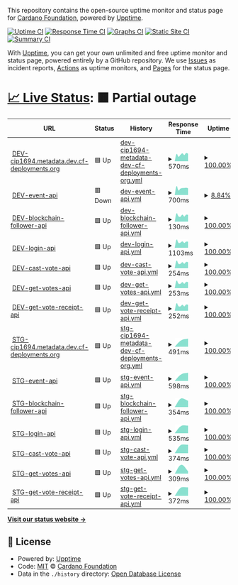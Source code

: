 This repository contains the open-source uptime monitor and status page for [Cardano Foundation](https://cardanofoundation.org), powered by [Upptime](https://github.com/upptime/upptime).

[![Uptime CI](https://github.com/cardano-foundation/cf-summit-evoting-status/workflows/Uptime%20CI/badge.svg)](https://github.com/cardano-foundation/cf-summit-evoting-status/actions?query=workflow%3A%22Uptime+CI%22)
[![Response Time CI](https://github.com/cardano-foundation/cf-summit-evoting-status/workflows/Response%20Time%20CI/badge.svg)](https://github.com/cardano-foundation/cf-summit-evoting-status/actions?query=workflow%3A%22Response+Time+CI%22)
[![Graphs CI](https://github.com/cardano-foundation/cf-summit-evoting-status/workflows/Graphs%20CI/badge.svg)](https://github.com/cardano-foundation/cf-summit-evoting-status/actions?query=workflow%3A%22Graphs+CI%22)
[![Static Site CI](https://github.com/cardano-foundation/cf-summit-evoting-status/workflows/Static%20Site%20CI/badge.svg)](https://github.com/cardano-foundation/cf-summit-evoting-status/actions?query=workflow%3A%22Static+Site+CI%22)
[![Summary CI](https://github.com/cardano-foundation/cf-summit-evoting-status/workflows/Summary%20CI/badge.svg)](https://github.com/cardano-foundation/cf-summit-evoting-status/actions?query=workflow%3A%22Summary+CI%22)

With [Upptime](https://upptime.js.org), you can get your own unlimited and free uptime monitor and status page, powered entirely by a GitHub repository. We use [Issues](https://github.com/cardano-foundation/cf-summit-evoting-status/issues) as incident reports, [Actions](https://github.com/cardano-foundation/cf-summit-evoting-status/actions) as uptime monitors, and [Pages](https://status.voting.summit.cardano.org) for the status page.

# [📈 Live Status](https://status.voting.summit.cardano.org): <!--live status--> **🟧 Partial outage**

<!--start: status pages-->
<!-- This summary is generated by Upptime (https://github.com/upptime/upptime) -->
<!-- Do not edit this manually, your changes will be overwritten -->
<!-- prettier-ignore -->
| URL | Status | History | Response Time | Uptime |
| --- | ------ | ------- | ------------- | ------ |
| <img alt="" src="https://icons.duckduckgo.com/ip3/dev.cf-cip1694-preprod.eu-west-1.metadata.dev.cf-deployments.org.ico" height="13"> [DEV-cip1694.metadata.dev.cf-deployments.org](https://dev.cf-cip1694-preprod.eu-west-1.metadata.dev.cf-deployments.org/) | 🟩 Up | [dev-cip1694-metadata-dev-cf-deployments-org.yml](https://github.com/cardano-foundation/cf-cip1694-ballot-status/commits/HEAD/history/dev-cip1694-metadata-dev-cf-deployments-org.yml) | <details><summary><img alt="Response time graph" src="./graphs/dev-cip1694-metadata-dev-cf-deployments-org/response-time-week.png" height="20"> 570ms</summary><br><a href="https://status.1694ballot.cardano.org/history/dev-cip1694-metadata-dev-cf-deployments-org"><img alt="Response time 570" src="https://img.shields.io/endpoint?url=https%3A%2F%2Fraw.githubusercontent.com%2Fcardano-foundation%2Fcf-cip1694-ballot-status%2FHEAD%2Fapi%2Fdev-cip1694-metadata-dev-cf-deployments-org%2Fresponse-time.json"></a><br><a href="https://status.1694ballot.cardano.org/history/dev-cip1694-metadata-dev-cf-deployments-org"><img alt="24-hour response time 570" src="https://img.shields.io/endpoint?url=https%3A%2F%2Fraw.githubusercontent.com%2Fcardano-foundation%2Fcf-cip1694-ballot-status%2FHEAD%2Fapi%2Fdev-cip1694-metadata-dev-cf-deployments-org%2Fresponse-time-day.json"></a><br><a href="https://status.1694ballot.cardano.org/history/dev-cip1694-metadata-dev-cf-deployments-org"><img alt="7-day response time 570" src="https://img.shields.io/endpoint?url=https%3A%2F%2Fraw.githubusercontent.com%2Fcardano-foundation%2Fcf-cip1694-ballot-status%2FHEAD%2Fapi%2Fdev-cip1694-metadata-dev-cf-deployments-org%2Fresponse-time-week.json"></a><br><a href="https://status.1694ballot.cardano.org/history/dev-cip1694-metadata-dev-cf-deployments-org"><img alt="30-day response time 570" src="https://img.shields.io/endpoint?url=https%3A%2F%2Fraw.githubusercontent.com%2Fcardano-foundation%2Fcf-cip1694-ballot-status%2FHEAD%2Fapi%2Fdev-cip1694-metadata-dev-cf-deployments-org%2Fresponse-time-month.json"></a><br><a href="https://status.1694ballot.cardano.org/history/dev-cip1694-metadata-dev-cf-deployments-org"><img alt="1-year response time 570" src="https://img.shields.io/endpoint?url=https%3A%2F%2Fraw.githubusercontent.com%2Fcardano-foundation%2Fcf-cip1694-ballot-status%2FHEAD%2Fapi%2Fdev-cip1694-metadata-dev-cf-deployments-org%2Fresponse-time-year.json"></a></details> | <details><summary><a href="https://status.1694ballot.cardano.org/history/dev-cip1694-metadata-dev-cf-deployments-org">100.00%</a></summary><a href="https://status.1694ballot.cardano.org/history/dev-cip1694-metadata-dev-cf-deployments-org"><img alt="All-time uptime 100.00%" src="https://img.shields.io/endpoint?url=https%3A%2F%2Fraw.githubusercontent.com%2Fcardano-foundation%2Fcf-cip1694-ballot-status%2FHEAD%2Fapi%2Fdev-cip1694-metadata-dev-cf-deployments-org%2Fuptime.json"></a><br><a href="https://status.1694ballot.cardano.org/history/dev-cip1694-metadata-dev-cf-deployments-org"><img alt="24-hour uptime 100.00%" src="https://img.shields.io/endpoint?url=https%3A%2F%2Fraw.githubusercontent.com%2Fcardano-foundation%2Fcf-cip1694-ballot-status%2FHEAD%2Fapi%2Fdev-cip1694-metadata-dev-cf-deployments-org%2Fuptime-day.json"></a><br><a href="https://status.1694ballot.cardano.org/history/dev-cip1694-metadata-dev-cf-deployments-org"><img alt="7-day uptime 100.00%" src="https://img.shields.io/endpoint?url=https%3A%2F%2Fraw.githubusercontent.com%2Fcardano-foundation%2Fcf-cip1694-ballot-status%2FHEAD%2Fapi%2Fdev-cip1694-metadata-dev-cf-deployments-org%2Fuptime-week.json"></a><br><a href="https://status.1694ballot.cardano.org/history/dev-cip1694-metadata-dev-cf-deployments-org"><img alt="30-day uptime 100.00%" src="https://img.shields.io/endpoint?url=https%3A%2F%2Fraw.githubusercontent.com%2Fcardano-foundation%2Fcf-cip1694-ballot-status%2FHEAD%2Fapi%2Fdev-cip1694-metadata-dev-cf-deployments-org%2Fuptime-month.json"></a><br><a href="https://status.1694ballot.cardano.org/history/dev-cip1694-metadata-dev-cf-deployments-org"><img alt="1-year uptime 100.00%" src="https://img.shields.io/endpoint?url=https%3A%2F%2Fraw.githubusercontent.com%2Fcardano-foundation%2Fcf-cip1694-ballot-status%2FHEAD%2Fapi%2Fdev-cip1694-metadata-dev-cf-deployments-org%2Fuptime-year.json"></a></details>
| <img alt="" src="https://icons.duckduckgo.com/ip3/follower-api.dev.cf-cip1694-preprod.eu-west-1.metadata.dev.cf-deployments.org.ico" height="13"> [DEV-event-api](https://follower-api.dev.cf-cip1694-preprod.eu-west-1.metadata.dev.cf-deployments.org/api/reference/event/CIP-1694_Pre_Ratification_B240) | 🟥 Down | [dev-event-api.yml](https://github.com/cardano-foundation/cf-cip1694-ballot-status/commits/HEAD/history/dev-event-api.yml) | <details><summary><img alt="Response time graph" src="./graphs/dev-event-api/response-time-week.png" height="20"> 700ms</summary><br><a href="https://status.1694ballot.cardano.org/history/dev-event-api"><img alt="Response time 700" src="https://img.shields.io/endpoint?url=https%3A%2F%2Fraw.githubusercontent.com%2Fcardano-foundation%2Fcf-cip1694-ballot-status%2FHEAD%2Fapi%2Fdev-event-api%2Fresponse-time.json"></a><br><a href="https://status.1694ballot.cardano.org/history/dev-event-api"><img alt="24-hour response time 700" src="https://img.shields.io/endpoint?url=https%3A%2F%2Fraw.githubusercontent.com%2Fcardano-foundation%2Fcf-cip1694-ballot-status%2FHEAD%2Fapi%2Fdev-event-api%2Fresponse-time-day.json"></a><br><a href="https://status.1694ballot.cardano.org/history/dev-event-api"><img alt="7-day response time 700" src="https://img.shields.io/endpoint?url=https%3A%2F%2Fraw.githubusercontent.com%2Fcardano-foundation%2Fcf-cip1694-ballot-status%2FHEAD%2Fapi%2Fdev-event-api%2Fresponse-time-week.json"></a><br><a href="https://status.1694ballot.cardano.org/history/dev-event-api"><img alt="30-day response time 700" src="https://img.shields.io/endpoint?url=https%3A%2F%2Fraw.githubusercontent.com%2Fcardano-foundation%2Fcf-cip1694-ballot-status%2FHEAD%2Fapi%2Fdev-event-api%2Fresponse-time-month.json"></a><br><a href="https://status.1694ballot.cardano.org/history/dev-event-api"><img alt="1-year response time 700" src="https://img.shields.io/endpoint?url=https%3A%2F%2Fraw.githubusercontent.com%2Fcardano-foundation%2Fcf-cip1694-ballot-status%2FHEAD%2Fapi%2Fdev-event-api%2Fresponse-time-year.json"></a></details> | <details><summary><a href="https://status.1694ballot.cardano.org/history/dev-event-api">8.84%</a></summary><a href="https://status.1694ballot.cardano.org/history/dev-event-api"><img alt="All-time uptime 8.84%" src="https://img.shields.io/endpoint?url=https%3A%2F%2Fraw.githubusercontent.com%2Fcardano-foundation%2Fcf-cip1694-ballot-status%2FHEAD%2Fapi%2Fdev-event-api%2Fuptime.json"></a><br><a href="https://status.1694ballot.cardano.org/history/dev-event-api"><img alt="24-hour uptime 8.84%" src="https://img.shields.io/endpoint?url=https%3A%2F%2Fraw.githubusercontent.com%2Fcardano-foundation%2Fcf-cip1694-ballot-status%2FHEAD%2Fapi%2Fdev-event-api%2Fuptime-day.json"></a><br><a href="https://status.1694ballot.cardano.org/history/dev-event-api"><img alt="7-day uptime 8.84%" src="https://img.shields.io/endpoint?url=https%3A%2F%2Fraw.githubusercontent.com%2Fcardano-foundation%2Fcf-cip1694-ballot-status%2FHEAD%2Fapi%2Fdev-event-api%2Fuptime-week.json"></a><br><a href="https://status.1694ballot.cardano.org/history/dev-event-api"><img alt="30-day uptime 8.84%" src="https://img.shields.io/endpoint?url=https%3A%2F%2Fraw.githubusercontent.com%2Fcardano-foundation%2Fcf-cip1694-ballot-status%2FHEAD%2Fapi%2Fdev-event-api%2Fuptime-month.json"></a><br><a href="https://status.1694ballot.cardano.org/history/dev-event-api"><img alt="1-year uptime 8.84%" src="https://img.shields.io/endpoint?url=https%3A%2F%2Fraw.githubusercontent.com%2Fcardano-foundation%2Fcf-cip1694-ballot-status%2FHEAD%2Fapi%2Fdev-event-api%2Fuptime-year.json"></a></details>
| <img alt="" src="https://icons.duckduckgo.com/ip3/follower-api.dev.cf-cip1694-preprod.eu-west-1.metadata.dev.cf-deployments.org.ico" height="13"> [DEV-blockchain-follower-api](https://follower-api.dev.cf-cip1694-preprod.eu-west-1.metadata.dev.cf-deployments.org/api/blockchain/tip) | 🟩 Up | [dev-blockchain-follower-api.yml](https://github.com/cardano-foundation/cf-cip1694-ballot-status/commits/HEAD/history/dev-blockchain-follower-api.yml) | <details><summary><img alt="Response time graph" src="./graphs/dev-blockchain-follower-api/response-time-week.png" height="20"> 130ms</summary><br><a href="https://status.1694ballot.cardano.org/history/dev-blockchain-follower-api"><img alt="Response time 130" src="https://img.shields.io/endpoint?url=https%3A%2F%2Fraw.githubusercontent.com%2Fcardano-foundation%2Fcf-cip1694-ballot-status%2FHEAD%2Fapi%2Fdev-blockchain-follower-api%2Fresponse-time.json"></a><br><a href="https://status.1694ballot.cardano.org/history/dev-blockchain-follower-api"><img alt="24-hour response time 130" src="https://img.shields.io/endpoint?url=https%3A%2F%2Fraw.githubusercontent.com%2Fcardano-foundation%2Fcf-cip1694-ballot-status%2FHEAD%2Fapi%2Fdev-blockchain-follower-api%2Fresponse-time-day.json"></a><br><a href="https://status.1694ballot.cardano.org/history/dev-blockchain-follower-api"><img alt="7-day response time 130" src="https://img.shields.io/endpoint?url=https%3A%2F%2Fraw.githubusercontent.com%2Fcardano-foundation%2Fcf-cip1694-ballot-status%2FHEAD%2Fapi%2Fdev-blockchain-follower-api%2Fresponse-time-week.json"></a><br><a href="https://status.1694ballot.cardano.org/history/dev-blockchain-follower-api"><img alt="30-day response time 130" src="https://img.shields.io/endpoint?url=https%3A%2F%2Fraw.githubusercontent.com%2Fcardano-foundation%2Fcf-cip1694-ballot-status%2FHEAD%2Fapi%2Fdev-blockchain-follower-api%2Fresponse-time-month.json"></a><br><a href="https://status.1694ballot.cardano.org/history/dev-blockchain-follower-api"><img alt="1-year response time 130" src="https://img.shields.io/endpoint?url=https%3A%2F%2Fraw.githubusercontent.com%2Fcardano-foundation%2Fcf-cip1694-ballot-status%2FHEAD%2Fapi%2Fdev-blockchain-follower-api%2Fresponse-time-year.json"></a></details> | <details><summary><a href="https://status.1694ballot.cardano.org/history/dev-blockchain-follower-api">100.00%</a></summary><a href="https://status.1694ballot.cardano.org/history/dev-blockchain-follower-api"><img alt="All-time uptime 100.00%" src="https://img.shields.io/endpoint?url=https%3A%2F%2Fraw.githubusercontent.com%2Fcardano-foundation%2Fcf-cip1694-ballot-status%2FHEAD%2Fapi%2Fdev-blockchain-follower-api%2Fuptime.json"></a><br><a href="https://status.1694ballot.cardano.org/history/dev-blockchain-follower-api"><img alt="24-hour uptime 100.00%" src="https://img.shields.io/endpoint?url=https%3A%2F%2Fraw.githubusercontent.com%2Fcardano-foundation%2Fcf-cip1694-ballot-status%2FHEAD%2Fapi%2Fdev-blockchain-follower-api%2Fuptime-day.json"></a><br><a href="https://status.1694ballot.cardano.org/history/dev-blockchain-follower-api"><img alt="7-day uptime 100.00%" src="https://img.shields.io/endpoint?url=https%3A%2F%2Fraw.githubusercontent.com%2Fcardano-foundation%2Fcf-cip1694-ballot-status%2FHEAD%2Fapi%2Fdev-blockchain-follower-api%2Fuptime-week.json"></a><br><a href="https://status.1694ballot.cardano.org/history/dev-blockchain-follower-api"><img alt="30-day uptime 100.00%" src="https://img.shields.io/endpoint?url=https%3A%2F%2Fraw.githubusercontent.com%2Fcardano-foundation%2Fcf-cip1694-ballot-status%2FHEAD%2Fapi%2Fdev-blockchain-follower-api%2Fuptime-month.json"></a><br><a href="https://status.1694ballot.cardano.org/history/dev-blockchain-follower-api"><img alt="1-year uptime 100.00%" src="https://img.shields.io/endpoint?url=https%3A%2F%2Fraw.githubusercontent.com%2Fcardano-foundation%2Fcf-cip1694-ballot-status%2FHEAD%2Fapi%2Fdev-blockchain-follower-api%2Fuptime-year.json"></a></details>
| <img alt="" src="https://icons.duckduckgo.com/ip3/api.dev.cf-cip1694-preprod.eu-west-1.metadata.dev.cf-deployments.org.ico" height="13"> [DEV-login-api](http://api.dev.cf-cip1694-preprod.eu-west-1.metadata.dev.cf-deployments.org/api/auth/login) | 🟩 Up | [dev-login-api.yml](https://github.com/cardano-foundation/cf-cip1694-ballot-status/commits/HEAD/history/dev-login-api.yml) | <details><summary><img alt="Response time graph" src="./graphs/dev-login-api/response-time-week.png" height="20"> 1103ms</summary><br><a href="https://status.1694ballot.cardano.org/history/dev-login-api"><img alt="Response time 1103" src="https://img.shields.io/endpoint?url=https%3A%2F%2Fraw.githubusercontent.com%2Fcardano-foundation%2Fcf-cip1694-ballot-status%2FHEAD%2Fapi%2Fdev-login-api%2Fresponse-time.json"></a><br><a href="https://status.1694ballot.cardano.org/history/dev-login-api"><img alt="24-hour response time 1103" src="https://img.shields.io/endpoint?url=https%3A%2F%2Fraw.githubusercontent.com%2Fcardano-foundation%2Fcf-cip1694-ballot-status%2FHEAD%2Fapi%2Fdev-login-api%2Fresponse-time-day.json"></a><br><a href="https://status.1694ballot.cardano.org/history/dev-login-api"><img alt="7-day response time 1103" src="https://img.shields.io/endpoint?url=https%3A%2F%2Fraw.githubusercontent.com%2Fcardano-foundation%2Fcf-cip1694-ballot-status%2FHEAD%2Fapi%2Fdev-login-api%2Fresponse-time-week.json"></a><br><a href="https://status.1694ballot.cardano.org/history/dev-login-api"><img alt="30-day response time 1103" src="https://img.shields.io/endpoint?url=https%3A%2F%2Fraw.githubusercontent.com%2Fcardano-foundation%2Fcf-cip1694-ballot-status%2FHEAD%2Fapi%2Fdev-login-api%2Fresponse-time-month.json"></a><br><a href="https://status.1694ballot.cardano.org/history/dev-login-api"><img alt="1-year response time 1103" src="https://img.shields.io/endpoint?url=https%3A%2F%2Fraw.githubusercontent.com%2Fcardano-foundation%2Fcf-cip1694-ballot-status%2FHEAD%2Fapi%2Fdev-login-api%2Fresponse-time-year.json"></a></details> | <details><summary><a href="https://status.1694ballot.cardano.org/history/dev-login-api">100.00%</a></summary><a href="https://status.1694ballot.cardano.org/history/dev-login-api"><img alt="All-time uptime 100.00%" src="https://img.shields.io/endpoint?url=https%3A%2F%2Fraw.githubusercontent.com%2Fcardano-foundation%2Fcf-cip1694-ballot-status%2FHEAD%2Fapi%2Fdev-login-api%2Fuptime.json"></a><br><a href="https://status.1694ballot.cardano.org/history/dev-login-api"><img alt="24-hour uptime 100.00%" src="https://img.shields.io/endpoint?url=https%3A%2F%2Fraw.githubusercontent.com%2Fcardano-foundation%2Fcf-cip1694-ballot-status%2FHEAD%2Fapi%2Fdev-login-api%2Fuptime-day.json"></a><br><a href="https://status.1694ballot.cardano.org/history/dev-login-api"><img alt="7-day uptime 100.00%" src="https://img.shields.io/endpoint?url=https%3A%2F%2Fraw.githubusercontent.com%2Fcardano-foundation%2Fcf-cip1694-ballot-status%2FHEAD%2Fapi%2Fdev-login-api%2Fuptime-week.json"></a><br><a href="https://status.1694ballot.cardano.org/history/dev-login-api"><img alt="30-day uptime 100.00%" src="https://img.shields.io/endpoint?url=https%3A%2F%2Fraw.githubusercontent.com%2Fcardano-foundation%2Fcf-cip1694-ballot-status%2FHEAD%2Fapi%2Fdev-login-api%2Fuptime-month.json"></a><br><a href="https://status.1694ballot.cardano.org/history/dev-login-api"><img alt="1-year uptime 100.00%" src="https://img.shields.io/endpoint?url=https%3A%2F%2Fraw.githubusercontent.com%2Fcardano-foundation%2Fcf-cip1694-ballot-status%2FHEAD%2Fapi%2Fdev-login-api%2Fuptime-year.json"></a></details>
| <img alt="" src="https://icons.duckduckgo.com/ip3/api.dev.cf-cip1694-preprod.eu-west-1.metadata.dev.cf-deployments.org.ico" height="13"> [DEV-cast-vote-api](http://api.dev.cf-cip1694-preprod.eu-west-1.metadata.dev.cf-deployments.org/api/vote/cast) | 🟩 Up | [dev-cast-vote-api.yml](https://github.com/cardano-foundation/cf-cip1694-ballot-status/commits/HEAD/history/dev-cast-vote-api.yml) | <details><summary><img alt="Response time graph" src="./graphs/dev-cast-vote-api/response-time-week.png" height="20"> 254ms</summary><br><a href="https://status.1694ballot.cardano.org/history/dev-cast-vote-api"><img alt="Response time 254" src="https://img.shields.io/endpoint?url=https%3A%2F%2Fraw.githubusercontent.com%2Fcardano-foundation%2Fcf-cip1694-ballot-status%2FHEAD%2Fapi%2Fdev-cast-vote-api%2Fresponse-time.json"></a><br><a href="https://status.1694ballot.cardano.org/history/dev-cast-vote-api"><img alt="24-hour response time 254" src="https://img.shields.io/endpoint?url=https%3A%2F%2Fraw.githubusercontent.com%2Fcardano-foundation%2Fcf-cip1694-ballot-status%2FHEAD%2Fapi%2Fdev-cast-vote-api%2Fresponse-time-day.json"></a><br><a href="https://status.1694ballot.cardano.org/history/dev-cast-vote-api"><img alt="7-day response time 254" src="https://img.shields.io/endpoint?url=https%3A%2F%2Fraw.githubusercontent.com%2Fcardano-foundation%2Fcf-cip1694-ballot-status%2FHEAD%2Fapi%2Fdev-cast-vote-api%2Fresponse-time-week.json"></a><br><a href="https://status.1694ballot.cardano.org/history/dev-cast-vote-api"><img alt="30-day response time 254" src="https://img.shields.io/endpoint?url=https%3A%2F%2Fraw.githubusercontent.com%2Fcardano-foundation%2Fcf-cip1694-ballot-status%2FHEAD%2Fapi%2Fdev-cast-vote-api%2Fresponse-time-month.json"></a><br><a href="https://status.1694ballot.cardano.org/history/dev-cast-vote-api"><img alt="1-year response time 254" src="https://img.shields.io/endpoint?url=https%3A%2F%2Fraw.githubusercontent.com%2Fcardano-foundation%2Fcf-cip1694-ballot-status%2FHEAD%2Fapi%2Fdev-cast-vote-api%2Fresponse-time-year.json"></a></details> | <details><summary><a href="https://status.1694ballot.cardano.org/history/dev-cast-vote-api">100.00%</a></summary><a href="https://status.1694ballot.cardano.org/history/dev-cast-vote-api"><img alt="All-time uptime 100.00%" src="https://img.shields.io/endpoint?url=https%3A%2F%2Fraw.githubusercontent.com%2Fcardano-foundation%2Fcf-cip1694-ballot-status%2FHEAD%2Fapi%2Fdev-cast-vote-api%2Fuptime.json"></a><br><a href="https://status.1694ballot.cardano.org/history/dev-cast-vote-api"><img alt="24-hour uptime 100.00%" src="https://img.shields.io/endpoint?url=https%3A%2F%2Fraw.githubusercontent.com%2Fcardano-foundation%2Fcf-cip1694-ballot-status%2FHEAD%2Fapi%2Fdev-cast-vote-api%2Fuptime-day.json"></a><br><a href="https://status.1694ballot.cardano.org/history/dev-cast-vote-api"><img alt="7-day uptime 100.00%" src="https://img.shields.io/endpoint?url=https%3A%2F%2Fraw.githubusercontent.com%2Fcardano-foundation%2Fcf-cip1694-ballot-status%2FHEAD%2Fapi%2Fdev-cast-vote-api%2Fuptime-week.json"></a><br><a href="https://status.1694ballot.cardano.org/history/dev-cast-vote-api"><img alt="30-day uptime 100.00%" src="https://img.shields.io/endpoint?url=https%3A%2F%2Fraw.githubusercontent.com%2Fcardano-foundation%2Fcf-cip1694-ballot-status%2FHEAD%2Fapi%2Fdev-cast-vote-api%2Fuptime-month.json"></a><br><a href="https://status.1694ballot.cardano.org/history/dev-cast-vote-api"><img alt="1-year uptime 100.00%" src="https://img.shields.io/endpoint?url=https%3A%2F%2Fraw.githubusercontent.com%2Fcardano-foundation%2Fcf-cip1694-ballot-status%2FHEAD%2Fapi%2Fdev-cast-vote-api%2Fuptime-year.json"></a></details>
| <img alt="" src="https://icons.duckduckgo.com/ip3/api.dev.cf-cip1694-preprod.eu-west-1.metadata.dev.cf-deployments.org.ico" height="13"> [DEV-get-votes-api](http://api.dev.cf-cip1694-preprod.eu-west-1.metadata.dev.cf-deployments.org/api/vote/votes/CIP-1694_Pre_Ratification_B240) | 🟩 Up | [dev-get-votes-api.yml](https://github.com/cardano-foundation/cf-cip1694-ballot-status/commits/HEAD/history/dev-get-votes-api.yml) | <details><summary><img alt="Response time graph" src="./graphs/dev-get-votes-api/response-time-week.png" height="20"> 253ms</summary><br><a href="https://status.1694ballot.cardano.org/history/dev-get-votes-api"><img alt="Response time 253" src="https://img.shields.io/endpoint?url=https%3A%2F%2Fraw.githubusercontent.com%2Fcardano-foundation%2Fcf-cip1694-ballot-status%2FHEAD%2Fapi%2Fdev-get-votes-api%2Fresponse-time.json"></a><br><a href="https://status.1694ballot.cardano.org/history/dev-get-votes-api"><img alt="24-hour response time 253" src="https://img.shields.io/endpoint?url=https%3A%2F%2Fraw.githubusercontent.com%2Fcardano-foundation%2Fcf-cip1694-ballot-status%2FHEAD%2Fapi%2Fdev-get-votes-api%2Fresponse-time-day.json"></a><br><a href="https://status.1694ballot.cardano.org/history/dev-get-votes-api"><img alt="7-day response time 253" src="https://img.shields.io/endpoint?url=https%3A%2F%2Fraw.githubusercontent.com%2Fcardano-foundation%2Fcf-cip1694-ballot-status%2FHEAD%2Fapi%2Fdev-get-votes-api%2Fresponse-time-week.json"></a><br><a href="https://status.1694ballot.cardano.org/history/dev-get-votes-api"><img alt="30-day response time 253" src="https://img.shields.io/endpoint?url=https%3A%2F%2Fraw.githubusercontent.com%2Fcardano-foundation%2Fcf-cip1694-ballot-status%2FHEAD%2Fapi%2Fdev-get-votes-api%2Fresponse-time-month.json"></a><br><a href="https://status.1694ballot.cardano.org/history/dev-get-votes-api"><img alt="1-year response time 253" src="https://img.shields.io/endpoint?url=https%3A%2F%2Fraw.githubusercontent.com%2Fcardano-foundation%2Fcf-cip1694-ballot-status%2FHEAD%2Fapi%2Fdev-get-votes-api%2Fresponse-time-year.json"></a></details> | <details><summary><a href="https://status.1694ballot.cardano.org/history/dev-get-votes-api">100.00%</a></summary><a href="https://status.1694ballot.cardano.org/history/dev-get-votes-api"><img alt="All-time uptime 100.00%" src="https://img.shields.io/endpoint?url=https%3A%2F%2Fraw.githubusercontent.com%2Fcardano-foundation%2Fcf-cip1694-ballot-status%2FHEAD%2Fapi%2Fdev-get-votes-api%2Fuptime.json"></a><br><a href="https://status.1694ballot.cardano.org/history/dev-get-votes-api"><img alt="24-hour uptime 100.00%" src="https://img.shields.io/endpoint?url=https%3A%2F%2Fraw.githubusercontent.com%2Fcardano-foundation%2Fcf-cip1694-ballot-status%2FHEAD%2Fapi%2Fdev-get-votes-api%2Fuptime-day.json"></a><br><a href="https://status.1694ballot.cardano.org/history/dev-get-votes-api"><img alt="7-day uptime 100.00%" src="https://img.shields.io/endpoint?url=https%3A%2F%2Fraw.githubusercontent.com%2Fcardano-foundation%2Fcf-cip1694-ballot-status%2FHEAD%2Fapi%2Fdev-get-votes-api%2Fuptime-week.json"></a><br><a href="https://status.1694ballot.cardano.org/history/dev-get-votes-api"><img alt="30-day uptime 100.00%" src="https://img.shields.io/endpoint?url=https%3A%2F%2Fraw.githubusercontent.com%2Fcardano-foundation%2Fcf-cip1694-ballot-status%2FHEAD%2Fapi%2Fdev-get-votes-api%2Fuptime-month.json"></a><br><a href="https://status.1694ballot.cardano.org/history/dev-get-votes-api"><img alt="1-year uptime 100.00%" src="https://img.shields.io/endpoint?url=https%3A%2F%2Fraw.githubusercontent.com%2Fcardano-foundation%2Fcf-cip1694-ballot-status%2FHEAD%2Fapi%2Fdev-get-votes-api%2Fuptime-year.json"></a></details>
| <img alt="" src="https://icons.duckduckgo.com/ip3/api.dev.cf-cip1694-preprod.eu-west-1.metadata.dev.cf-deployments.org.ico" height="13"> [DEV-get-vote-receipt-api](http://api.dev.cf-cip1694-preprod.eu-west-1.metadata.dev.cf-deployments.org/api/vote/receipt/CIP-1694_Pre_Ratification_B240/AMBASSADOR) | 🟩 Up | [dev-get-vote-receipt-api.yml](https://github.com/cardano-foundation/cf-cip1694-ballot-status/commits/HEAD/history/dev-get-vote-receipt-api.yml) | <details><summary><img alt="Response time graph" src="./graphs/dev-get-vote-receipt-api/response-time-week.png" height="20"> 252ms</summary><br><a href="https://status.1694ballot.cardano.org/history/dev-get-vote-receipt-api"><img alt="Response time 252" src="https://img.shields.io/endpoint?url=https%3A%2F%2Fraw.githubusercontent.com%2Fcardano-foundation%2Fcf-cip1694-ballot-status%2FHEAD%2Fapi%2Fdev-get-vote-receipt-api%2Fresponse-time.json"></a><br><a href="https://status.1694ballot.cardano.org/history/dev-get-vote-receipt-api"><img alt="24-hour response time 252" src="https://img.shields.io/endpoint?url=https%3A%2F%2Fraw.githubusercontent.com%2Fcardano-foundation%2Fcf-cip1694-ballot-status%2FHEAD%2Fapi%2Fdev-get-vote-receipt-api%2Fresponse-time-day.json"></a><br><a href="https://status.1694ballot.cardano.org/history/dev-get-vote-receipt-api"><img alt="7-day response time 252" src="https://img.shields.io/endpoint?url=https%3A%2F%2Fraw.githubusercontent.com%2Fcardano-foundation%2Fcf-cip1694-ballot-status%2FHEAD%2Fapi%2Fdev-get-vote-receipt-api%2Fresponse-time-week.json"></a><br><a href="https://status.1694ballot.cardano.org/history/dev-get-vote-receipt-api"><img alt="30-day response time 252" src="https://img.shields.io/endpoint?url=https%3A%2F%2Fraw.githubusercontent.com%2Fcardano-foundation%2Fcf-cip1694-ballot-status%2FHEAD%2Fapi%2Fdev-get-vote-receipt-api%2Fresponse-time-month.json"></a><br><a href="https://status.1694ballot.cardano.org/history/dev-get-vote-receipt-api"><img alt="1-year response time 252" src="https://img.shields.io/endpoint?url=https%3A%2F%2Fraw.githubusercontent.com%2Fcardano-foundation%2Fcf-cip1694-ballot-status%2FHEAD%2Fapi%2Fdev-get-vote-receipt-api%2Fresponse-time-year.json"></a></details> | <details><summary><a href="https://status.1694ballot.cardano.org/history/dev-get-vote-receipt-api">100.00%</a></summary><a href="https://status.1694ballot.cardano.org/history/dev-get-vote-receipt-api"><img alt="All-time uptime 100.00%" src="https://img.shields.io/endpoint?url=https%3A%2F%2Fraw.githubusercontent.com%2Fcardano-foundation%2Fcf-cip1694-ballot-status%2FHEAD%2Fapi%2Fdev-get-vote-receipt-api%2Fuptime.json"></a><br><a href="https://status.1694ballot.cardano.org/history/dev-get-vote-receipt-api"><img alt="24-hour uptime 100.00%" src="https://img.shields.io/endpoint?url=https%3A%2F%2Fraw.githubusercontent.com%2Fcardano-foundation%2Fcf-cip1694-ballot-status%2FHEAD%2Fapi%2Fdev-get-vote-receipt-api%2Fuptime-day.json"></a><br><a href="https://status.1694ballot.cardano.org/history/dev-get-vote-receipt-api"><img alt="7-day uptime 100.00%" src="https://img.shields.io/endpoint?url=https%3A%2F%2Fraw.githubusercontent.com%2Fcardano-foundation%2Fcf-cip1694-ballot-status%2FHEAD%2Fapi%2Fdev-get-vote-receipt-api%2Fuptime-week.json"></a><br><a href="https://status.1694ballot.cardano.org/history/dev-get-vote-receipt-api"><img alt="30-day uptime 100.00%" src="https://img.shields.io/endpoint?url=https%3A%2F%2Fraw.githubusercontent.com%2Fcardano-foundation%2Fcf-cip1694-ballot-status%2FHEAD%2Fapi%2Fdev-get-vote-receipt-api%2Fuptime-month.json"></a><br><a href="https://status.1694ballot.cardano.org/history/dev-get-vote-receipt-api"><img alt="1-year uptime 100.00%" src="https://img.shields.io/endpoint?url=https%3A%2F%2Fraw.githubusercontent.com%2Fcardano-foundation%2Fcf-cip1694-ballot-status%2FHEAD%2Fapi%2Fdev-get-vote-receipt-api%2Fuptime-year.json"></a></details>
| <img alt="" src="https://icons.duckduckgo.com/ip3/cip1694.metadata.dev.cf-deployments.org.ico" height="13"> [STG-cip1694.metadata.dev.cf-deployments.org](https://cip1694.metadata.dev.cf-deployments.org/) | 🟩 Up | [stg-cip1694-metadata-dev-cf-deployments-org.yml](https://github.com/cardano-foundation/cf-cip1694-ballot-status/commits/HEAD/history/stg-cip1694-metadata-dev-cf-deployments-org.yml) | <details><summary><img alt="Response time graph" src="./graphs/stg-cip1694-metadata-dev-cf-deployments-org/response-time-week.png" height="20"> 491ms</summary><br><a href="https://status.1694ballot.cardano.org/history/stg-cip1694-metadata-dev-cf-deployments-org"><img alt="Response time 491" src="https://img.shields.io/endpoint?url=https%3A%2F%2Fraw.githubusercontent.com%2Fcardano-foundation%2Fcf-cip1694-ballot-status%2FHEAD%2Fapi%2Fstg-cip1694-metadata-dev-cf-deployments-org%2Fresponse-time.json"></a><br><a href="https://status.1694ballot.cardano.org/history/stg-cip1694-metadata-dev-cf-deployments-org"><img alt="24-hour response time 491" src="https://img.shields.io/endpoint?url=https%3A%2F%2Fraw.githubusercontent.com%2Fcardano-foundation%2Fcf-cip1694-ballot-status%2FHEAD%2Fapi%2Fstg-cip1694-metadata-dev-cf-deployments-org%2Fresponse-time-day.json"></a><br><a href="https://status.1694ballot.cardano.org/history/stg-cip1694-metadata-dev-cf-deployments-org"><img alt="7-day response time 491" src="https://img.shields.io/endpoint?url=https%3A%2F%2Fraw.githubusercontent.com%2Fcardano-foundation%2Fcf-cip1694-ballot-status%2FHEAD%2Fapi%2Fstg-cip1694-metadata-dev-cf-deployments-org%2Fresponse-time-week.json"></a><br><a href="https://status.1694ballot.cardano.org/history/stg-cip1694-metadata-dev-cf-deployments-org"><img alt="30-day response time 491" src="https://img.shields.io/endpoint?url=https%3A%2F%2Fraw.githubusercontent.com%2Fcardano-foundation%2Fcf-cip1694-ballot-status%2FHEAD%2Fapi%2Fstg-cip1694-metadata-dev-cf-deployments-org%2Fresponse-time-month.json"></a><br><a href="https://status.1694ballot.cardano.org/history/stg-cip1694-metadata-dev-cf-deployments-org"><img alt="1-year response time 491" src="https://img.shields.io/endpoint?url=https%3A%2F%2Fraw.githubusercontent.com%2Fcardano-foundation%2Fcf-cip1694-ballot-status%2FHEAD%2Fapi%2Fstg-cip1694-metadata-dev-cf-deployments-org%2Fresponse-time-year.json"></a></details> | <details><summary><a href="https://status.1694ballot.cardano.org/history/stg-cip1694-metadata-dev-cf-deployments-org">100.00%</a></summary><a href="https://status.1694ballot.cardano.org/history/stg-cip1694-metadata-dev-cf-deployments-org"><img alt="All-time uptime 100.00%" src="https://img.shields.io/endpoint?url=https%3A%2F%2Fraw.githubusercontent.com%2Fcardano-foundation%2Fcf-cip1694-ballot-status%2FHEAD%2Fapi%2Fstg-cip1694-metadata-dev-cf-deployments-org%2Fuptime.json"></a><br><a href="https://status.1694ballot.cardano.org/history/stg-cip1694-metadata-dev-cf-deployments-org"><img alt="24-hour uptime 100.00%" src="https://img.shields.io/endpoint?url=https%3A%2F%2Fraw.githubusercontent.com%2Fcardano-foundation%2Fcf-cip1694-ballot-status%2FHEAD%2Fapi%2Fstg-cip1694-metadata-dev-cf-deployments-org%2Fuptime-day.json"></a><br><a href="https://status.1694ballot.cardano.org/history/stg-cip1694-metadata-dev-cf-deployments-org"><img alt="7-day uptime 100.00%" src="https://img.shields.io/endpoint?url=https%3A%2F%2Fraw.githubusercontent.com%2Fcardano-foundation%2Fcf-cip1694-ballot-status%2FHEAD%2Fapi%2Fstg-cip1694-metadata-dev-cf-deployments-org%2Fuptime-week.json"></a><br><a href="https://status.1694ballot.cardano.org/history/stg-cip1694-metadata-dev-cf-deployments-org"><img alt="30-day uptime 100.00%" src="https://img.shields.io/endpoint?url=https%3A%2F%2Fraw.githubusercontent.com%2Fcardano-foundation%2Fcf-cip1694-ballot-status%2FHEAD%2Fapi%2Fstg-cip1694-metadata-dev-cf-deployments-org%2Fuptime-month.json"></a><br><a href="https://status.1694ballot.cardano.org/history/stg-cip1694-metadata-dev-cf-deployments-org"><img alt="1-year uptime 100.00%" src="https://img.shields.io/endpoint?url=https%3A%2F%2Fraw.githubusercontent.com%2Fcardano-foundation%2Fcf-cip1694-ballot-status%2FHEAD%2Fapi%2Fstg-cip1694-metadata-dev-cf-deployments-org%2Fuptime-year.json"></a></details>
| <img alt="" src="https://icons.duckduckgo.com/ip3/follower-api.cip1694.metadata.dev.cf-deployments.org.ico" height="13"> [STG-event-api](https://follower-api.cip1694.metadata.dev.cf-deployments.org/api/reference/event/CIP-1694_Pre_Ratification_B240) | 🟩 Up | [stg-event-api.yml](https://github.com/cardano-foundation/cf-cip1694-ballot-status/commits/HEAD/history/stg-event-api.yml) | <details><summary><img alt="Response time graph" src="./graphs/stg-event-api/response-time-week.png" height="20"> 598ms</summary><br><a href="https://status.1694ballot.cardano.org/history/stg-event-api"><img alt="Response time 598" src="https://img.shields.io/endpoint?url=https%3A%2F%2Fraw.githubusercontent.com%2Fcardano-foundation%2Fcf-cip1694-ballot-status%2FHEAD%2Fapi%2Fstg-event-api%2Fresponse-time.json"></a><br><a href="https://status.1694ballot.cardano.org/history/stg-event-api"><img alt="24-hour response time 598" src="https://img.shields.io/endpoint?url=https%3A%2F%2Fraw.githubusercontent.com%2Fcardano-foundation%2Fcf-cip1694-ballot-status%2FHEAD%2Fapi%2Fstg-event-api%2Fresponse-time-day.json"></a><br><a href="https://status.1694ballot.cardano.org/history/stg-event-api"><img alt="7-day response time 598" src="https://img.shields.io/endpoint?url=https%3A%2F%2Fraw.githubusercontent.com%2Fcardano-foundation%2Fcf-cip1694-ballot-status%2FHEAD%2Fapi%2Fstg-event-api%2Fresponse-time-week.json"></a><br><a href="https://status.1694ballot.cardano.org/history/stg-event-api"><img alt="30-day response time 598" src="https://img.shields.io/endpoint?url=https%3A%2F%2Fraw.githubusercontent.com%2Fcardano-foundation%2Fcf-cip1694-ballot-status%2FHEAD%2Fapi%2Fstg-event-api%2Fresponse-time-month.json"></a><br><a href="https://status.1694ballot.cardano.org/history/stg-event-api"><img alt="1-year response time 598" src="https://img.shields.io/endpoint?url=https%3A%2F%2Fraw.githubusercontent.com%2Fcardano-foundation%2Fcf-cip1694-ballot-status%2FHEAD%2Fapi%2Fstg-event-api%2Fresponse-time-year.json"></a></details> | <details><summary><a href="https://status.1694ballot.cardano.org/history/stg-event-api">100.00%</a></summary><a href="https://status.1694ballot.cardano.org/history/stg-event-api"><img alt="All-time uptime 100.00%" src="https://img.shields.io/endpoint?url=https%3A%2F%2Fraw.githubusercontent.com%2Fcardano-foundation%2Fcf-cip1694-ballot-status%2FHEAD%2Fapi%2Fstg-event-api%2Fuptime.json"></a><br><a href="https://status.1694ballot.cardano.org/history/stg-event-api"><img alt="24-hour uptime 100.00%" src="https://img.shields.io/endpoint?url=https%3A%2F%2Fraw.githubusercontent.com%2Fcardano-foundation%2Fcf-cip1694-ballot-status%2FHEAD%2Fapi%2Fstg-event-api%2Fuptime-day.json"></a><br><a href="https://status.1694ballot.cardano.org/history/stg-event-api"><img alt="7-day uptime 100.00%" src="https://img.shields.io/endpoint?url=https%3A%2F%2Fraw.githubusercontent.com%2Fcardano-foundation%2Fcf-cip1694-ballot-status%2FHEAD%2Fapi%2Fstg-event-api%2Fuptime-week.json"></a><br><a href="https://status.1694ballot.cardano.org/history/stg-event-api"><img alt="30-day uptime 100.00%" src="https://img.shields.io/endpoint?url=https%3A%2F%2Fraw.githubusercontent.com%2Fcardano-foundation%2Fcf-cip1694-ballot-status%2FHEAD%2Fapi%2Fstg-event-api%2Fuptime-month.json"></a><br><a href="https://status.1694ballot.cardano.org/history/stg-event-api"><img alt="1-year uptime 100.00%" src="https://img.shields.io/endpoint?url=https%3A%2F%2Fraw.githubusercontent.com%2Fcardano-foundation%2Fcf-cip1694-ballot-status%2FHEAD%2Fapi%2Fstg-event-api%2Fuptime-year.json"></a></details>
| <img alt="" src="https://icons.duckduckgo.com/ip3/follower-api.cip1694.metadata.dev.cf-deployments.org.ico" height="13"> [STG-blockchain-follower-api](https://follower-api.cip1694.metadata.dev.cf-deployments.org/api/blockchain/tip) | 🟩 Up | [stg-blockchain-follower-api.yml](https://github.com/cardano-foundation/cf-cip1694-ballot-status/commits/HEAD/history/stg-blockchain-follower-api.yml) | <details><summary><img alt="Response time graph" src="./graphs/stg-blockchain-follower-api/response-time-week.png" height="20"> 354ms</summary><br><a href="https://status.1694ballot.cardano.org/history/stg-blockchain-follower-api"><img alt="Response time 354" src="https://img.shields.io/endpoint?url=https%3A%2F%2Fraw.githubusercontent.com%2Fcardano-foundation%2Fcf-cip1694-ballot-status%2FHEAD%2Fapi%2Fstg-blockchain-follower-api%2Fresponse-time.json"></a><br><a href="https://status.1694ballot.cardano.org/history/stg-blockchain-follower-api"><img alt="24-hour response time 354" src="https://img.shields.io/endpoint?url=https%3A%2F%2Fraw.githubusercontent.com%2Fcardano-foundation%2Fcf-cip1694-ballot-status%2FHEAD%2Fapi%2Fstg-blockchain-follower-api%2Fresponse-time-day.json"></a><br><a href="https://status.1694ballot.cardano.org/history/stg-blockchain-follower-api"><img alt="7-day response time 354" src="https://img.shields.io/endpoint?url=https%3A%2F%2Fraw.githubusercontent.com%2Fcardano-foundation%2Fcf-cip1694-ballot-status%2FHEAD%2Fapi%2Fstg-blockchain-follower-api%2Fresponse-time-week.json"></a><br><a href="https://status.1694ballot.cardano.org/history/stg-blockchain-follower-api"><img alt="30-day response time 354" src="https://img.shields.io/endpoint?url=https%3A%2F%2Fraw.githubusercontent.com%2Fcardano-foundation%2Fcf-cip1694-ballot-status%2FHEAD%2Fapi%2Fstg-blockchain-follower-api%2Fresponse-time-month.json"></a><br><a href="https://status.1694ballot.cardano.org/history/stg-blockchain-follower-api"><img alt="1-year response time 354" src="https://img.shields.io/endpoint?url=https%3A%2F%2Fraw.githubusercontent.com%2Fcardano-foundation%2Fcf-cip1694-ballot-status%2FHEAD%2Fapi%2Fstg-blockchain-follower-api%2Fresponse-time-year.json"></a></details> | <details><summary><a href="https://status.1694ballot.cardano.org/history/stg-blockchain-follower-api">100.00%</a></summary><a href="https://status.1694ballot.cardano.org/history/stg-blockchain-follower-api"><img alt="All-time uptime 100.00%" src="https://img.shields.io/endpoint?url=https%3A%2F%2Fraw.githubusercontent.com%2Fcardano-foundation%2Fcf-cip1694-ballot-status%2FHEAD%2Fapi%2Fstg-blockchain-follower-api%2Fuptime.json"></a><br><a href="https://status.1694ballot.cardano.org/history/stg-blockchain-follower-api"><img alt="24-hour uptime 100.00%" src="https://img.shields.io/endpoint?url=https%3A%2F%2Fraw.githubusercontent.com%2Fcardano-foundation%2Fcf-cip1694-ballot-status%2FHEAD%2Fapi%2Fstg-blockchain-follower-api%2Fuptime-day.json"></a><br><a href="https://status.1694ballot.cardano.org/history/stg-blockchain-follower-api"><img alt="7-day uptime 100.00%" src="https://img.shields.io/endpoint?url=https%3A%2F%2Fraw.githubusercontent.com%2Fcardano-foundation%2Fcf-cip1694-ballot-status%2FHEAD%2Fapi%2Fstg-blockchain-follower-api%2Fuptime-week.json"></a><br><a href="https://status.1694ballot.cardano.org/history/stg-blockchain-follower-api"><img alt="30-day uptime 100.00%" src="https://img.shields.io/endpoint?url=https%3A%2F%2Fraw.githubusercontent.com%2Fcardano-foundation%2Fcf-cip1694-ballot-status%2FHEAD%2Fapi%2Fstg-blockchain-follower-api%2Fuptime-month.json"></a><br><a href="https://status.1694ballot.cardano.org/history/stg-blockchain-follower-api"><img alt="1-year uptime 100.00%" src="https://img.shields.io/endpoint?url=https%3A%2F%2Fraw.githubusercontent.com%2Fcardano-foundation%2Fcf-cip1694-ballot-status%2FHEAD%2Fapi%2Fstg-blockchain-follower-api%2Fuptime-year.json"></a></details>
| <img alt="" src="https://icons.duckduckgo.com/ip3/api.cip1694.metadata.dev.cf-deployments.org.ico" height="13"> [STG-login-api](http://api.cip1694.metadata.dev.cf-deployments.org/api/auth/login) | 🟩 Up | [stg-login-api.yml](https://github.com/cardano-foundation/cf-cip1694-ballot-status/commits/HEAD/history/stg-login-api.yml) | <details><summary><img alt="Response time graph" src="./graphs/stg-login-api/response-time-week.png" height="20"> 535ms</summary><br><a href="https://status.1694ballot.cardano.org/history/stg-login-api"><img alt="Response time 535" src="https://img.shields.io/endpoint?url=https%3A%2F%2Fraw.githubusercontent.com%2Fcardano-foundation%2Fcf-cip1694-ballot-status%2FHEAD%2Fapi%2Fstg-login-api%2Fresponse-time.json"></a><br><a href="https://status.1694ballot.cardano.org/history/stg-login-api"><img alt="24-hour response time 535" src="https://img.shields.io/endpoint?url=https%3A%2F%2Fraw.githubusercontent.com%2Fcardano-foundation%2Fcf-cip1694-ballot-status%2FHEAD%2Fapi%2Fstg-login-api%2Fresponse-time-day.json"></a><br><a href="https://status.1694ballot.cardano.org/history/stg-login-api"><img alt="7-day response time 535" src="https://img.shields.io/endpoint?url=https%3A%2F%2Fraw.githubusercontent.com%2Fcardano-foundation%2Fcf-cip1694-ballot-status%2FHEAD%2Fapi%2Fstg-login-api%2Fresponse-time-week.json"></a><br><a href="https://status.1694ballot.cardano.org/history/stg-login-api"><img alt="30-day response time 535" src="https://img.shields.io/endpoint?url=https%3A%2F%2Fraw.githubusercontent.com%2Fcardano-foundation%2Fcf-cip1694-ballot-status%2FHEAD%2Fapi%2Fstg-login-api%2Fresponse-time-month.json"></a><br><a href="https://status.1694ballot.cardano.org/history/stg-login-api"><img alt="1-year response time 535" src="https://img.shields.io/endpoint?url=https%3A%2F%2Fraw.githubusercontent.com%2Fcardano-foundation%2Fcf-cip1694-ballot-status%2FHEAD%2Fapi%2Fstg-login-api%2Fresponse-time-year.json"></a></details> | <details><summary><a href="https://status.1694ballot.cardano.org/history/stg-login-api">100.00%</a></summary><a href="https://status.1694ballot.cardano.org/history/stg-login-api"><img alt="All-time uptime 100.00%" src="https://img.shields.io/endpoint?url=https%3A%2F%2Fraw.githubusercontent.com%2Fcardano-foundation%2Fcf-cip1694-ballot-status%2FHEAD%2Fapi%2Fstg-login-api%2Fuptime.json"></a><br><a href="https://status.1694ballot.cardano.org/history/stg-login-api"><img alt="24-hour uptime 100.00%" src="https://img.shields.io/endpoint?url=https%3A%2F%2Fraw.githubusercontent.com%2Fcardano-foundation%2Fcf-cip1694-ballot-status%2FHEAD%2Fapi%2Fstg-login-api%2Fuptime-day.json"></a><br><a href="https://status.1694ballot.cardano.org/history/stg-login-api"><img alt="7-day uptime 100.00%" src="https://img.shields.io/endpoint?url=https%3A%2F%2Fraw.githubusercontent.com%2Fcardano-foundation%2Fcf-cip1694-ballot-status%2FHEAD%2Fapi%2Fstg-login-api%2Fuptime-week.json"></a><br><a href="https://status.1694ballot.cardano.org/history/stg-login-api"><img alt="30-day uptime 100.00%" src="https://img.shields.io/endpoint?url=https%3A%2F%2Fraw.githubusercontent.com%2Fcardano-foundation%2Fcf-cip1694-ballot-status%2FHEAD%2Fapi%2Fstg-login-api%2Fuptime-month.json"></a><br><a href="https://status.1694ballot.cardano.org/history/stg-login-api"><img alt="1-year uptime 100.00%" src="https://img.shields.io/endpoint?url=https%3A%2F%2Fraw.githubusercontent.com%2Fcardano-foundation%2Fcf-cip1694-ballot-status%2FHEAD%2Fapi%2Fstg-login-api%2Fuptime-year.json"></a></details>
| <img alt="" src="https://icons.duckduckgo.com/ip3/api.cip1694.metadata.dev.cf-deployments.org.ico" height="13"> [STG-cast-vote-api](http://api.cip1694.metadata.dev.cf-deployments.org/api/vote/cast) | 🟩 Up | [stg-cast-vote-api.yml](https://github.com/cardano-foundation/cf-cip1694-ballot-status/commits/HEAD/history/stg-cast-vote-api.yml) | <details><summary><img alt="Response time graph" src="./graphs/stg-cast-vote-api/response-time-week.png" height="20"> 374ms</summary><br><a href="https://status.1694ballot.cardano.org/history/stg-cast-vote-api"><img alt="Response time 374" src="https://img.shields.io/endpoint?url=https%3A%2F%2Fraw.githubusercontent.com%2Fcardano-foundation%2Fcf-cip1694-ballot-status%2FHEAD%2Fapi%2Fstg-cast-vote-api%2Fresponse-time.json"></a><br><a href="https://status.1694ballot.cardano.org/history/stg-cast-vote-api"><img alt="24-hour response time 374" src="https://img.shields.io/endpoint?url=https%3A%2F%2Fraw.githubusercontent.com%2Fcardano-foundation%2Fcf-cip1694-ballot-status%2FHEAD%2Fapi%2Fstg-cast-vote-api%2Fresponse-time-day.json"></a><br><a href="https://status.1694ballot.cardano.org/history/stg-cast-vote-api"><img alt="7-day response time 374" src="https://img.shields.io/endpoint?url=https%3A%2F%2Fraw.githubusercontent.com%2Fcardano-foundation%2Fcf-cip1694-ballot-status%2FHEAD%2Fapi%2Fstg-cast-vote-api%2Fresponse-time-week.json"></a><br><a href="https://status.1694ballot.cardano.org/history/stg-cast-vote-api"><img alt="30-day response time 374" src="https://img.shields.io/endpoint?url=https%3A%2F%2Fraw.githubusercontent.com%2Fcardano-foundation%2Fcf-cip1694-ballot-status%2FHEAD%2Fapi%2Fstg-cast-vote-api%2Fresponse-time-month.json"></a><br><a href="https://status.1694ballot.cardano.org/history/stg-cast-vote-api"><img alt="1-year response time 374" src="https://img.shields.io/endpoint?url=https%3A%2F%2Fraw.githubusercontent.com%2Fcardano-foundation%2Fcf-cip1694-ballot-status%2FHEAD%2Fapi%2Fstg-cast-vote-api%2Fresponse-time-year.json"></a></details> | <details><summary><a href="https://status.1694ballot.cardano.org/history/stg-cast-vote-api">100.00%</a></summary><a href="https://status.1694ballot.cardano.org/history/stg-cast-vote-api"><img alt="All-time uptime 100.00%" src="https://img.shields.io/endpoint?url=https%3A%2F%2Fraw.githubusercontent.com%2Fcardano-foundation%2Fcf-cip1694-ballot-status%2FHEAD%2Fapi%2Fstg-cast-vote-api%2Fuptime.json"></a><br><a href="https://status.1694ballot.cardano.org/history/stg-cast-vote-api"><img alt="24-hour uptime 100.00%" src="https://img.shields.io/endpoint?url=https%3A%2F%2Fraw.githubusercontent.com%2Fcardano-foundation%2Fcf-cip1694-ballot-status%2FHEAD%2Fapi%2Fstg-cast-vote-api%2Fuptime-day.json"></a><br><a href="https://status.1694ballot.cardano.org/history/stg-cast-vote-api"><img alt="7-day uptime 100.00%" src="https://img.shields.io/endpoint?url=https%3A%2F%2Fraw.githubusercontent.com%2Fcardano-foundation%2Fcf-cip1694-ballot-status%2FHEAD%2Fapi%2Fstg-cast-vote-api%2Fuptime-week.json"></a><br><a href="https://status.1694ballot.cardano.org/history/stg-cast-vote-api"><img alt="30-day uptime 100.00%" src="https://img.shields.io/endpoint?url=https%3A%2F%2Fraw.githubusercontent.com%2Fcardano-foundation%2Fcf-cip1694-ballot-status%2FHEAD%2Fapi%2Fstg-cast-vote-api%2Fuptime-month.json"></a><br><a href="https://status.1694ballot.cardano.org/history/stg-cast-vote-api"><img alt="1-year uptime 100.00%" src="https://img.shields.io/endpoint?url=https%3A%2F%2Fraw.githubusercontent.com%2Fcardano-foundation%2Fcf-cip1694-ballot-status%2FHEAD%2Fapi%2Fstg-cast-vote-api%2Fuptime-year.json"></a></details>
| <img alt="" src="https://icons.duckduckgo.com/ip3/api.cip1694.metadata.dev.cf-deployments.org.ico" height="13"> [STG-get-votes-api](http://api.cip1694.metadata.dev.cf-deployments.org/api/vote/votes/CIP-1694_Pre_Ratification_B240) | 🟩 Up | [stg-get-votes-api.yml](https://github.com/cardano-foundation/cf-cip1694-ballot-status/commits/HEAD/history/stg-get-votes-api.yml) | <details><summary><img alt="Response time graph" src="./graphs/stg-get-votes-api/response-time-week.png" height="20"> 309ms</summary><br><a href="https://status.1694ballot.cardano.org/history/stg-get-votes-api"><img alt="Response time 309" src="https://img.shields.io/endpoint?url=https%3A%2F%2Fraw.githubusercontent.com%2Fcardano-foundation%2Fcf-cip1694-ballot-status%2FHEAD%2Fapi%2Fstg-get-votes-api%2Fresponse-time.json"></a><br><a href="https://status.1694ballot.cardano.org/history/stg-get-votes-api"><img alt="24-hour response time 309" src="https://img.shields.io/endpoint?url=https%3A%2F%2Fraw.githubusercontent.com%2Fcardano-foundation%2Fcf-cip1694-ballot-status%2FHEAD%2Fapi%2Fstg-get-votes-api%2Fresponse-time-day.json"></a><br><a href="https://status.1694ballot.cardano.org/history/stg-get-votes-api"><img alt="7-day response time 309" src="https://img.shields.io/endpoint?url=https%3A%2F%2Fraw.githubusercontent.com%2Fcardano-foundation%2Fcf-cip1694-ballot-status%2FHEAD%2Fapi%2Fstg-get-votes-api%2Fresponse-time-week.json"></a><br><a href="https://status.1694ballot.cardano.org/history/stg-get-votes-api"><img alt="30-day response time 309" src="https://img.shields.io/endpoint?url=https%3A%2F%2Fraw.githubusercontent.com%2Fcardano-foundation%2Fcf-cip1694-ballot-status%2FHEAD%2Fapi%2Fstg-get-votes-api%2Fresponse-time-month.json"></a><br><a href="https://status.1694ballot.cardano.org/history/stg-get-votes-api"><img alt="1-year response time 309" src="https://img.shields.io/endpoint?url=https%3A%2F%2Fraw.githubusercontent.com%2Fcardano-foundation%2Fcf-cip1694-ballot-status%2FHEAD%2Fapi%2Fstg-get-votes-api%2Fresponse-time-year.json"></a></details> | <details><summary><a href="https://status.1694ballot.cardano.org/history/stg-get-votes-api">100.00%</a></summary><a href="https://status.1694ballot.cardano.org/history/stg-get-votes-api"><img alt="All-time uptime 100.00%" src="https://img.shields.io/endpoint?url=https%3A%2F%2Fraw.githubusercontent.com%2Fcardano-foundation%2Fcf-cip1694-ballot-status%2FHEAD%2Fapi%2Fstg-get-votes-api%2Fuptime.json"></a><br><a href="https://status.1694ballot.cardano.org/history/stg-get-votes-api"><img alt="24-hour uptime 100.00%" src="https://img.shields.io/endpoint?url=https%3A%2F%2Fraw.githubusercontent.com%2Fcardano-foundation%2Fcf-cip1694-ballot-status%2FHEAD%2Fapi%2Fstg-get-votes-api%2Fuptime-day.json"></a><br><a href="https://status.1694ballot.cardano.org/history/stg-get-votes-api"><img alt="7-day uptime 100.00%" src="https://img.shields.io/endpoint?url=https%3A%2F%2Fraw.githubusercontent.com%2Fcardano-foundation%2Fcf-cip1694-ballot-status%2FHEAD%2Fapi%2Fstg-get-votes-api%2Fuptime-week.json"></a><br><a href="https://status.1694ballot.cardano.org/history/stg-get-votes-api"><img alt="30-day uptime 100.00%" src="https://img.shields.io/endpoint?url=https%3A%2F%2Fraw.githubusercontent.com%2Fcardano-foundation%2Fcf-cip1694-ballot-status%2FHEAD%2Fapi%2Fstg-get-votes-api%2Fuptime-month.json"></a><br><a href="https://status.1694ballot.cardano.org/history/stg-get-votes-api"><img alt="1-year uptime 100.00%" src="https://img.shields.io/endpoint?url=https%3A%2F%2Fraw.githubusercontent.com%2Fcardano-foundation%2Fcf-cip1694-ballot-status%2FHEAD%2Fapi%2Fstg-get-votes-api%2Fuptime-year.json"></a></details>
| <img alt="" src="https://icons.duckduckgo.com/ip3/api.cip1694.metadata.dev.cf-deployments.org.ico" height="13"> [STG-get-vote-receipt-api](http://api.cip1694.metadata.dev.cf-deployments.org/api/vote/receipt/CIP-1694_Pre_Ratification_B240/AMBASSADOR) | 🟩 Up | [stg-get-vote-receipt-api.yml](https://github.com/cardano-foundation/cf-cip1694-ballot-status/commits/HEAD/history/stg-get-vote-receipt-api.yml) | <details><summary><img alt="Response time graph" src="./graphs/stg-get-vote-receipt-api/response-time-week.png" height="20"> 372ms</summary><br><a href="https://status.1694ballot.cardano.org/history/stg-get-vote-receipt-api"><img alt="Response time 372" src="https://img.shields.io/endpoint?url=https%3A%2F%2Fraw.githubusercontent.com%2Fcardano-foundation%2Fcf-cip1694-ballot-status%2FHEAD%2Fapi%2Fstg-get-vote-receipt-api%2Fresponse-time.json"></a><br><a href="https://status.1694ballot.cardano.org/history/stg-get-vote-receipt-api"><img alt="24-hour response time 372" src="https://img.shields.io/endpoint?url=https%3A%2F%2Fraw.githubusercontent.com%2Fcardano-foundation%2Fcf-cip1694-ballot-status%2FHEAD%2Fapi%2Fstg-get-vote-receipt-api%2Fresponse-time-day.json"></a><br><a href="https://status.1694ballot.cardano.org/history/stg-get-vote-receipt-api"><img alt="7-day response time 372" src="https://img.shields.io/endpoint?url=https%3A%2F%2Fraw.githubusercontent.com%2Fcardano-foundation%2Fcf-cip1694-ballot-status%2FHEAD%2Fapi%2Fstg-get-vote-receipt-api%2Fresponse-time-week.json"></a><br><a href="https://status.1694ballot.cardano.org/history/stg-get-vote-receipt-api"><img alt="30-day response time 372" src="https://img.shields.io/endpoint?url=https%3A%2F%2Fraw.githubusercontent.com%2Fcardano-foundation%2Fcf-cip1694-ballot-status%2FHEAD%2Fapi%2Fstg-get-vote-receipt-api%2Fresponse-time-month.json"></a><br><a href="https://status.1694ballot.cardano.org/history/stg-get-vote-receipt-api"><img alt="1-year response time 372" src="https://img.shields.io/endpoint?url=https%3A%2F%2Fraw.githubusercontent.com%2Fcardano-foundation%2Fcf-cip1694-ballot-status%2FHEAD%2Fapi%2Fstg-get-vote-receipt-api%2Fresponse-time-year.json"></a></details> | <details><summary><a href="https://status.1694ballot.cardano.org/history/stg-get-vote-receipt-api">100.00%</a></summary><a href="https://status.1694ballot.cardano.org/history/stg-get-vote-receipt-api"><img alt="All-time uptime 100.00%" src="https://img.shields.io/endpoint?url=https%3A%2F%2Fraw.githubusercontent.com%2Fcardano-foundation%2Fcf-cip1694-ballot-status%2FHEAD%2Fapi%2Fstg-get-vote-receipt-api%2Fuptime.json"></a><br><a href="https://status.1694ballot.cardano.org/history/stg-get-vote-receipt-api"><img alt="24-hour uptime 100.00%" src="https://img.shields.io/endpoint?url=https%3A%2F%2Fraw.githubusercontent.com%2Fcardano-foundation%2Fcf-cip1694-ballot-status%2FHEAD%2Fapi%2Fstg-get-vote-receipt-api%2Fuptime-day.json"></a><br><a href="https://status.1694ballot.cardano.org/history/stg-get-vote-receipt-api"><img alt="7-day uptime 100.00%" src="https://img.shields.io/endpoint?url=https%3A%2F%2Fraw.githubusercontent.com%2Fcardano-foundation%2Fcf-cip1694-ballot-status%2FHEAD%2Fapi%2Fstg-get-vote-receipt-api%2Fuptime-week.json"></a><br><a href="https://status.1694ballot.cardano.org/history/stg-get-vote-receipt-api"><img alt="30-day uptime 100.00%" src="https://img.shields.io/endpoint?url=https%3A%2F%2Fraw.githubusercontent.com%2Fcardano-foundation%2Fcf-cip1694-ballot-status%2FHEAD%2Fapi%2Fstg-get-vote-receipt-api%2Fuptime-month.json"></a><br><a href="https://status.1694ballot.cardano.org/history/stg-get-vote-receipt-api"><img alt="1-year uptime 100.00%" src="https://img.shields.io/endpoint?url=https%3A%2F%2Fraw.githubusercontent.com%2Fcardano-foundation%2Fcf-cip1694-ballot-status%2FHEAD%2Fapi%2Fstg-get-vote-receipt-api%2Fuptime-year.json"></a></details>

<!--end: status pages-->

[**Visit our status website →**](https://status.voting.summit.cardano.org)

## 📄 License

- Powered by: [Upptime](https://github.com/upptime/upptime)
- Code: [MIT](./LICENSE) © [Cardano Foundation](https://cardanofoundation.org)
- Data in the `./history` directory: [Open Database License](https://opendatacommons.org/licenses/odbl/1-0/)
